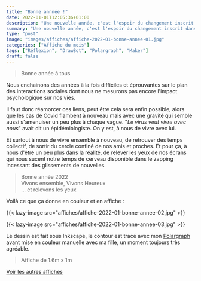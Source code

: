 ```yaml
---
title: "Bonne annnée !"
date: 2022-01-01T12:05:36+01:00
description: "Une nouvelle année, c'est l'espoir du changement inscrit dans la continuité"
summary: "Une nouvelle année, c'est l'espoir du changement inscrit dans la continuité"
type: "post"
image: "images/affiches/affiche-2022-01-bonne-annee-01.jpg"
categories: ["Affiche du mois"]
tags: ["Réflexion", "DrawBot", "Polargraph", "Maker"]
draft: false
---
```



> Bonne année à tous

Nous enchainons des années à la fois difficiles et éprouvantes sur le plan des interactions
sociales dont nous ne mesurons pas encore l'impact psychologique sur nos vies. 

Il faut donc réamorcer ces liens, peut être cela sera enfin possible, alors que les cas de Covid flambent 
à nouveau mais avec une gravité qui semble aussi s'amenuiser un peu plus à chaque vague. 
"*Le virus veut vivre avec nous*" avait dit un épidémiologiste. On y est, à nous de vivre avec lui. 

Et surtout à nous de vivre ensemble à nouveau, de retrouver des temps collectif, de sortir du cercle 
confiné de nos amis et proches. Et pour ça, à nous d'être un peu plus dans la réalité, 
de relever les yeux de nos écrans qui nous sucent notre temps de cerveau disponible dans le zapping 
incessant des glissements de nouvelles.

> Bonne année 2022  
> Vivons ensemble, Vivons Heureux  
> ... et relevons les yeux 

Voilà ce que ça donne en couleur et en affiche : 

{{< lazy-image src="affiches/affiche-2022-01-bonne-annee-02.jpg" >}} 

{{< lazy-image src="affiches/affiche-2022-01-bonne-annee-03.jpg" >}} 

Le dessin est fait sous Inkscape, le contour est tracé avec mon [Polargraph](../drawbot-polargraph) avant mise en couleur manuelle avec ma fille, un moment toujours très agréable.

> Affiche de 1.6m x 1m

[Voir les autres affiches](/categories/affiche-du-mois)

